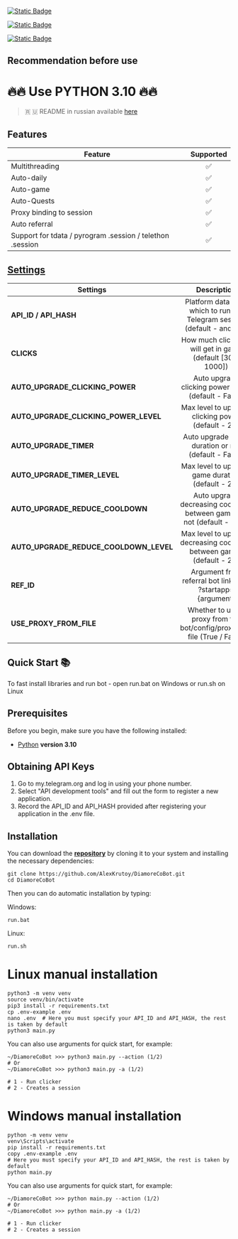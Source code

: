 [![Static Badge](https://img.shields.io/badge/Telegram-Channel-Link?style=for-the-badge&logo=Telegram&logoColor=white&logoSize=auto&color=blue)](https://t.me/hidden_coding)

[![Static Badge](https://img.shields.io/badge/Telegram-Chat-yes?style=for-the-badge&logo=Telegram&logoColor=white&logoSize=auto&color=blue)](https://t.me/hidden_codding_chat)

[![Static Badge](https://img.shields.io/badge/Telegram-Bot%20Link-Link?style=for-the-badge&logo=Telegram&logoColor=white&logoSize=auto&color=blue)](https://t.me/DiamoreCryptoBot/app?startapp=737844465)

## Recommendation before use

# 🔥🔥 Use PYTHON 3.10 🔥🔥

> 🇷 🇺 README in russian available [here](README-RU.md)

## Features  
| Feature                                                   | Supported |
|-----------------------------------------------------------|:---------:|
| Multithreading                                            |     ✅     |
| Auto-daily                                                |     ✅     |
| Auto-game                                                 |     ✅     |
| Auto-Quests                                               |     ✅     |
| Proxy binding to session                                  |     ✅     |
| Auto referral                                             |     ✅     |
| Support for tdata / pyrogram .session / telethon .session |     ✅     |


## [Settings](https://github.com/AlexKrutoy/DiamoreCoBot/blob/main/.env-example/)
| Settings                               |                                Description                                 |
|----------------------------------------|:--------------------------------------------------------------------------:|
| **API_ID / API_HASH**                  |  Platform data from which to run the Telegram session (default - android)  |
| **CLICKS**                             |         How much clicks bot will get in game (default [300, 1000])         |
| **AUTO_UPGRADE_CLICKING_POWER**        |            Auto upgrade clicking power or not (default - False)            |
| **AUTO_UPGRADE_CLICKING_POWER_LEVEL**  |             Max level to upgrade clicking power (default - 20)             |
| **AUTO_UPGRADE_TIMER**                 |            Auto upgrade game duration or not (default - False)             |
| **AUTO_UPGRADE_TIMER_LEVEL**           |             Max level to upgrade game duration (default - 20)              |
| **AUTO_UPGRADE_REDUCE_COOLDOWN**       |   Auto upgrade decreasing cooldown between games or not (default - True)   |
| **AUTO_UPGRADE_REDUCE_COOLDOWN_LEVEL** |   Max level to upgrade decreasing cooldown between games (default - 20)    |
| **REF_ID**                             |         Argument from referral bot link after ?startapp={argument}         |
| **USE_PROXY_FROM_FILE**                | Whether to use a proxy from the bot/config/proxies.txt file (True / False) |

## Quick Start 📚

To fast install libraries and run bot - open run.bat on Windows or run.sh on Linux

## Prerequisites
Before you begin, make sure you have the following installed:
- [Python](https://www.python.org/downloads/) **version 3.10**

## Obtaining API Keys
1. Go to my.telegram.org and log in using your phone number.
2. Select "API development tools" and fill out the form to register a new application.
3. Record the API_ID and API_HASH provided after registering your application in the .env file.

## Installation
You can download the [**repository**](https://github.com/AlexKrutoy/DiamoreCoBot) by cloning it to your system and installing the necessary dependencies:
```shell
git clone https://github.com/AlexKrutoy/DiamoreCoBot.git
cd DiamoreCoBot
```

Then you can do automatic installation by typing:

Windows:
```shell
run.bat
```

Linux:
```shell
run.sh
```

# Linux manual installation
```shell
python3 -m venv venv
source venv/bin/activate
pip3 install -r requirements.txt
cp .env-example .env
nano .env  # Here you must specify your API_ID and API_HASH, the rest is taken by default
python3 main.py
```

You can also use arguments for quick start, for example:
```shell
~/DiamoreCoBot >>> python3 main.py --action (1/2)
# Or
~/DiamoreCoBot >>> python3 main.py -a (1/2)

# 1 - Run clicker
# 2 - Creates a session
```

# Windows manual installation
```shell
python -m venv venv
venv\Scripts\activate
pip install -r requirements.txt
copy .env-example .env
# Here you must specify your API_ID and API_HASH, the rest is taken by default
python main.py
```

You can also use arguments for quick start, for example:
```shell
~/DiamoreCoBot >>> python main.py --action (1/2)
# Or
~/DiamoreCoBot >>> python main.py -a (1/2)

# 1 - Run clicker
# 2 - Creates a session
```



